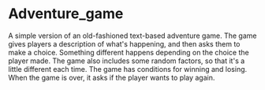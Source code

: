 # Adventure_game
A simple version of an old-fashioned text-based adventure game. The game gives players a description of what's happening, and then asks them to make a choice. Something different happens depending on the choice the player made. The game also includes some random factors, so that it's a little different each time. The game has conditions for winning and losing. When the game is over, it asks if the player wants to play again.
